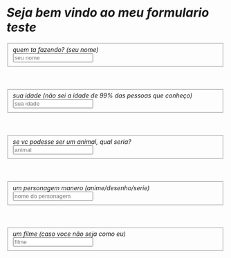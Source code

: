 <html>
<head>
<link rel="stylesheet" href="style.css">
</head>
<body style"background-color: lightblue;">
  
<h1 style="border-radius: 10px: background-color: red:" ><em>Seja bem vindo ao meu formulario teste</em></h1>

<form>

<fieldset>
<label><em>quem ta fazendo? (seu nome)</em></label>
  <br>
  <input name="nome_usuario" type="text" placeholder="seu nome">
</fieldset>

<br>
<br>
<br>

<fieldset>
<label><em>sua idade (não sei a idade de 99% das pessoas que conheço)</em></label>
  <br>
  <input name="idade" type="number" placeholder="sua idade">
</fieldset>

<br>
<br>
<br>

<fieldset>
<label><em>se vc podesse ser um animal, qual seria?</em></label>
  <br>
  <input name="animal" type="text" placeholder="animal">
</fieldset>

<br>
<br>
<br>

<fieldset>
<label><em>um personagem manero (anime/desenho/serie)</em></label>
  <br>
<input name="personagem" type="text" placeholder="nome do personagem" > 
</fieldset>

<br>
<br>
<br>

<fieldset>
<label><em>um filme (caso voce não seja como eu)</em></label>
  <br>
<input name="filme" type="text" placeholder="filme">
</fieldset>

























  
</form>



  
</body>
</html>
